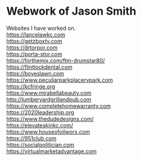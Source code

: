 # Webwork of Jason Smith
Websites I have worked on.<br>
<a href="https://lancelawkc.com">https://lancelawkc.com</a><br>
<a href="https://getzboxtv.com">https://getzboxtv.com</a><br>
<a href="https://drtorpor.com">https://drtorpor.com</a><br>
<a href="https://porta-stor.com">https://porta-stor.com</a><br>
<a href="https://forthemix.com/ftm-drumstar80/">https://forthemix.com/ftm-drumstar80/</a><br>
<a href="https://flintlockdental.com">https://flintlockdental.com</a><br>
<a href="https://boyeslawn.com">https://boyeslawn.com</a><br>
<a href="https://www.peculiarparkplacervpark.com">https://www.peculiarparkplacervpark.com</a><br>
<a href="https://kcfringe.org">https://kcfringe.org</a><br>
<a href="https://www.mirabellabeauty.com">https://www.mirabellabeauty.com</a><br>
<a href="http://lumberyardgrillandpub.com">http://lumberyardgrillandpub.com</a><br>
<a href="https://www.completehomewarranty.com">https://www.completehomewarranty.com</a><br>
<a href="https://2020leadership.org">https://2020leadership.org</a><br>
<a href="https://www.thedudedesigns.com/">https://www.thedudedesigns.com/</a><br>
<a href="https://elevateskinkc.com/">https://elevateskinkc.com/</a><br>
<a href="https://www.houseofoilworx.com">https://www.houseofoilworx.com</a><br>
<a href="https://951club.com">https://951club.com</a><br>
<a href="https://socialpolitician.com">https://socialpolitician.com</a><br>
<a href="https://virtualmarketadvantage.com">https://virtualmarketadvantage.com</a><br>
